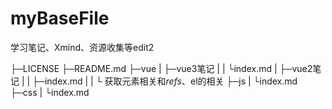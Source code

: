 <!--
 * @Author: 16651618507@163.com
 * @Date: 2023-02-28 00:19:28
 * @LastEditors: 16651618507@163.com
 * @LastEditTime: 2023-12-03 21:44:08
 * @FilePath: \myBaseFile\README.md
 * @Description: 
 * 
-->
# myBaseFile

学习笔记、Xmind、资源收集等edit2

├─LICENSE
├─README.md
├─vue
|  ├─vue3笔记
|  |   └index.md
|  ├─vue2笔记
|  |   ├─index.md
|  |   └ 获取元素相关和$refs、$el的相关
├─js
| └index.md
├─css
|  └index.md
